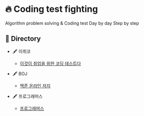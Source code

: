 # 🔥 Coding test fighting

Algorithm problem solving &amp; Coding test
Day by day
Step by step

## 📂 Directory

-   🖋 이취코

    -   [이것이 취업을 위한 코딩 테스트다](https://github.com/zzangw00/problem-solving/tree/main/%EC%9D%B4%EC%B7%A8%EC%BD%94)

-   🖋 BOJ

    -   [백준 온라인 저지](https://github.com/zzangw00/problem-solving/tree/main/BOJ)

-   🖋 프로그래머스

    -   [프로그래머스](https://github.com/zzangw00/problem-solving/tree/main/프로그래머스)
